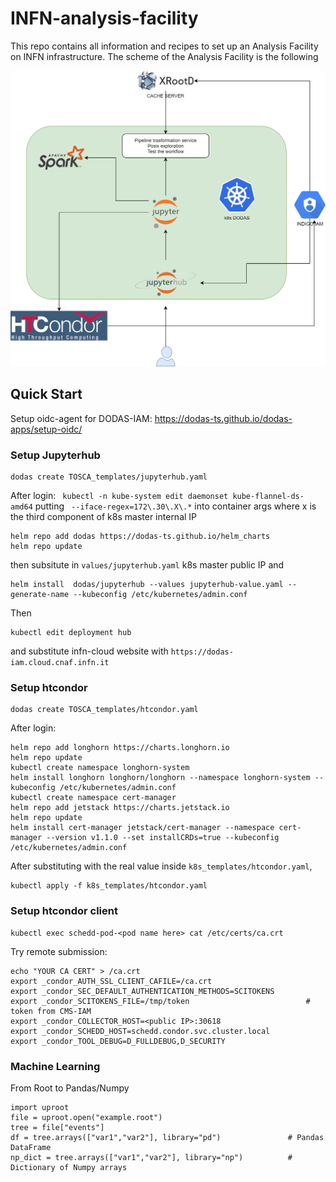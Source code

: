 # INFN-analysis-facility
This repo contains all information and recipes to set up an Analysis Facility on INFN infrastructure. The scheme of the Analysis Facility is the following

![alt text](AnalysisFacility_OSG_2.png)

## Quick Start
Setup oidc-agent for DODAS-IAM: https://dodas-ts.github.io/dodas-apps/setup-oidc/

### Setup Jupyterhub
``` 
dodas create TOSCA_templates/jupyterhub.yaml 
```
After login:
``` kubectl -n kube-system edit daemonset kube-flannel-ds-amd64``` putting ``` --iface-regex=172\.30\.X\.*``` into container args where x is the third component of k8s master internal IP
```
helm repo add dodas https://dodas-ts.github.io/helm_charts
helm repo update
```
then subsitute in ```values/jupyterhub.yaml``` k8s master public IP and 
```
helm install  dodas/jupyterhub --values jupyterhub-value.yaml --generate-name --kubeconfig /etc/kubernetes/admin.conf
```
Then 
```
kubectl edit deployment hub
```
and substitute infn-cloud website with ```https://dodas-iam.cloud.cnaf.infn.it```

### Setup htcondor
``` 
dodas create TOSCA_templates/htcondor.yaml
```

After login:
```
helm repo add longhorn https://charts.longhorn.io
helm repo update
kubectl create namespace longhorn-system
helm install longhorn longhorn/longhorn --namespace longhorn-system --kubeconfig /etc/kubernetes/admin.conf
kubectl create namespace cert-manager
helm repo add jetstack https://charts.jetstack.io
helm repo update
helm install cert-manager jetstack/cert-manager --namespace cert-manager --version v1.1.0 --set installCRDs=true --kubeconfig /etc/kubernetes/admin.conf
```
After substituting <k8s master public ip> with the real value inside ```k8s_templates/htcondor.yaml```,
```
kubectl apply -f k8s_templates/htcondor.yaml
```

### Setup htcondor client
```
kubectl exec schedd-pod-<pod name here> cat /etc/certs/ca.crt
```
Try remote submission:
```
echo "YOUR CA CERT" > /ca.crt
export _condor_AUTH_SSL_CLIENT_CAFILE=/ca.crt
export _condor_SEC_DEFAULT_AUTHENTICATION_METHODS=SCITOKENS
export _condor_SCITOKENS_FILE=/tmp/token                          # token from CMS-IAM
export _condor_COLLECTOR_HOST=<public IP>:30618
export _condor_SCHEDD_HOST=schedd.condor.svc.cluster.local
export _condor_TOOL_DEBUG=D_FULLDEBUG,D_SECURITY
```

### Machine Learning
From Root to Pandas/Numpy
```
import uproot
file = uproot.open("example.root")
tree = file["events"]
df = tree.arrays(["var1","var2"], library="pd")               # Pandas DataFrame
np_dict = tree.arrays(["var1","var2"], library="np")          # Dictionary of Numpy arrays 
```

